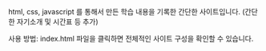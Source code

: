 html, css, javascript 를 통해서 만든
학습 내용을 기록한 간단한 사이트입니다. (간단한 자기소개 및 시간표 등 추가)

사용 방법: index.html 파일을 클릭하면 전체적인 사이트 구성을 확인할 수 있습니다.
